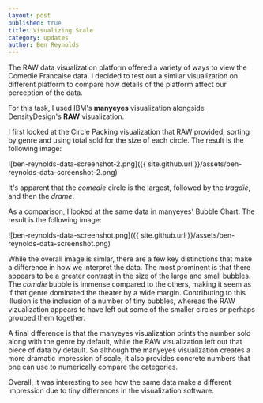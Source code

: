 ```yaml
---
layout: post
published: true
title: Visualizing Scale
category: updates
author: Ben Reynolds
---
```


The RAW data visualization platform offered a variety of ways to view the Comedie Francaise data. I decided to test out a similar visualization on different platform to compare how details of the platform affect our perception of the data.

For this task, I used IBM's **manyeyes** visualization alongside DensityDesign's **RAW** visualization.

I first looked at the Circle Packing visualization that RAW provided, sorting by genre and using total sold for the size of each circle. The result is the following image:

![ben-reynolds-data-screenshot-2.png]({{ site.github.url }}/assets/ben-reynolds-data-screenshot-2.png)

It's apparent that the _comedie_ circle is the largest, followed by the _tragdie_, and then the _drame_.

As a comparison, I looked at the same data in manyeyes' Bubble Chart. The result is the following image:

![ben-reynolds-data-screenshot.png]({{ site.github.url }}/assets/ben-reynolds-data-screenshot.png)

While the overall image is simlar, there are a few key distinctions that make a difference in how we interpret the data. The most prominent is that there appears to be a greater contrast in the size of the large and small bubbles. The _comdie_ bubble is immense compared to the others, making it seem as if that genre dominated the theater by a wide margin. Contributing to this illusion is the inclusion of a number of tiny bubbles, whereas the RAW vizualization appears to have left out some of the smaller circles or perhaps grouped them together.

A final difference is that the manyeyes visualization prints the number sold along with the genre by default, while the RAW visualization left out that piece of data by default. So although the manyeyes visualization creates a more dramatic impression of scale, it also provides concrete numbers that one can use to numerically compare the categories.

Overall, it was interesting to see how the same data make a different impression due to tiny differences in the visualization software.

